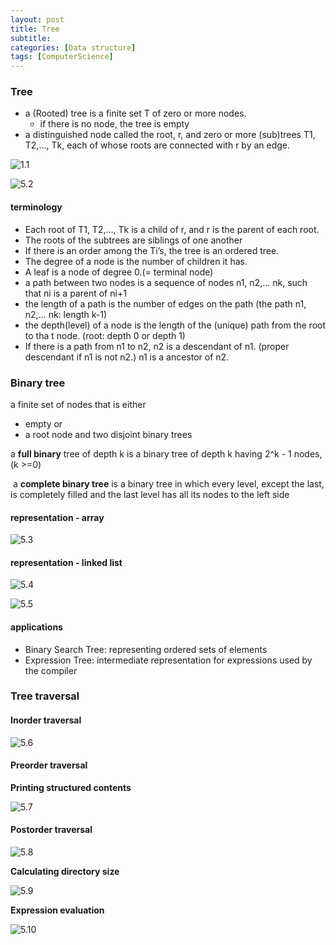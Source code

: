 ```yaml
---
layout: post
title: Tree
subtitle: 
categories: [Data structure]
tags: [ComputerScience]
---
```


### Tree

- a (Rooted) tree is a finite set T of zero or  more nodes.
	- if there is no node, the tree is empty 
- a distinguished node called the root, r, and zero or more (sub)trees T1, T2,..., Tk, each of whose roots are connected with r by an edge.

![1.1](/assets/images/data_structure/5.1.png)

![5.2](/assets/images/data_structure/5.2.png)

#### terminology 
	
- Each root of T1, T2,..., Tk is a child of r, and r is the parent of each root. 
- The roots of the subtrees are siblings of one another
- If there is an order among the Ti’s, the tree is an ordered tree. 
- The degree of a node is the number of children it has. 
- A leaf is a node of degree 0.(= terminal node) 
- a path between two nodes is a sequence of nodes n1, n2,... nk, such that ni is a parent of ni+1
- the length of a path is the number of edges on the path (the path n1, n2,... nk: length k-1) 
- the depth(level) of a node is the length of the (unique) path from the root to tha t node. (root: depth 0 or depth 1) 
- If there is a path from n1 to n2, n2 is a descendant of n1. (proper descendant if n1 is not n2.) n1 is a ancestor of n2. 


### Binary tree

a finite set of nodes that is either 

- empty or 
- a root node and two disjoint binary trees 


a **full binary** tree of depth k is a binary tree of depth k having 2^k - 1 nodes, (k >=0)

 a **complete binary tree** is a binary tree in which every level, except the last, is completely filled and the last level has all its nodes to the left side 

#### representation - array

![5.3](/assets/images/data_structure/5.3.png)

#### representation - linked list

![5.4](/assets/images/data_structure/5.4.png)

![5.5](/assets/images/data_structure/5.5.png)


#### applications

- Binary Search Tree: representing ordered sets of elements 
- Expression Tree: intermediate representation for expressions used by the compiler 


### Tree traversal

#### Inorder traversal

![5.6](/assets/images/data_structure/5.6.png)


#### Preorder traversal

**Printing structured contents**

![5.7](/assets/images/data_structure/5.7.png)

#### Postorder traversal

![5.8](/assets/images/data_structure/5.8.png)

**Calculating directory size**

![5.9](/assets/images/data_structure/5.9.png)

**Expression evaluation**

![5.10](/assets/images/data_structure/5.10.png)
